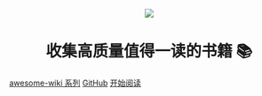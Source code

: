 <p align="center">
    <a href="https://github.com/awesome-wiki/awesome-wiki-books" target="_blank">
        <img src="https://gitee.com/michael_xiang/images/raw/master/uPic/awesome-wiki-books.png" width=""/>
    </a>
</p>

<h1 align="center">收集高质量值得一读的书籍 📚</h1>

[awesome-wiki 系列](https://github.com/awesome-wiki)
[GitHub](https://github.com/awesome-wiki/awesome-wiki-books)
[开始阅读](#技术)